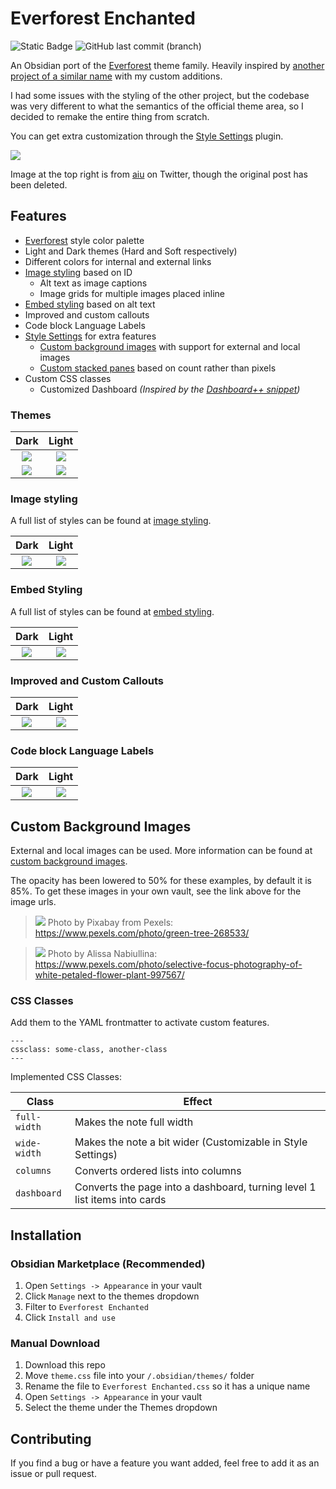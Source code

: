 # Everforest Enchanted

![Static Badge](https://img.shields.io/badge/Downloads-5775-7c3aed?style=plastic&logo=obsidian)
![GitHub last commit (branch)](https://img.shields.io/github/last-commit/FireIsGood/obsidian-everforest-enchanted/main?style=plastic)

An Obsidian port of the [Everforest](https://github.com/sainnhe/everforest) theme family. Heavily inspired by [another project of a similar name](https://github.com/0xGlitchbyte/obsidian_everforest) with my custom additions.

I had some issues with the styling of the other project, but the codebase was very different to what the semantics of the official theme area, so I decided to remake the entire thing from scratch.

You can get extra customization through the [Style Settings](https://github.com/mgmeyers/obsidian-style-settings) plugin.

![](asssets/theme%20screenshots.png)

Image at the top right is from [aiu](https://twitter.com/aiu404l/) on Twitter, though the original post has been deleted.

## Features

- [Everforest](https://github.com/sainnhe/everforest) style color palette
- Light and Dark themes (Hard and Soft respectively)
- Different colors for internal and external links
- [Image styling](image_styling.md) based on ID
  - Alt text as image captions
  - Image grids for multiple images placed inline
- [Embed styling](embed_styling.md) based on alt text
- Improved and custom callouts
- Code block Language Labels
- [Style Settings](https://github.com/mgmeyers/obsidian-style-settings) for extra features
  - [Custom background images](custom_background_image.md) with support for external and local images
  - [Custom stacked panes](custom_stacked_panes.md) based on count rather than pixels
- Custom CSS classes
  - Customized Dashboard *(Inspired by the [Dashboard++ snippet](https://github.com/TfTHacker/DashboardPlusPlus))*

### Themes

|                 Dark                  |                 Light                  |
| :-----------------------------------: | :------------------------------------: |
|     ![](asssets/theme%20dark.png)     |     ![](asssets/theme%20light.png)     |
| ![](asssets/theme%20dark%20image.png) | ![](asssets/theme%20light%20image.png) |

### Image styling

A full list of styles can be found at [image styling](image_styling.md).

|              Dark              |              Light              |
| :----------------------------: | :-----------------------------: |
| ![](asssets/images%20dark.png) | ![](asssets/images%20light.png) |

### Embed Styling

A full list of styles can be found at [embed styling](embed_styling.md).

|              Dark              |              Light              |
| :----------------------------: | :-----------------------------: |
| ![](asssets/embeds%20dark.png) | ![](asssets/embeds%20light.png) |

### Improved and Custom Callouts

|               Dark               |               Light               |
| :------------------------------: | :-------------------------------: |
| ![](asssets/callouts%20dark.png) | ![](asssets/callouts%20light.png) |

### Code block Language Labels

|                Dark                |                Light                |
| :--------------------------------: | :---------------------------------: |
| ![](asssets/codeblocks%20dark.png) | ![](asssets/codeblocks%20light.png) |

## Custom Background Images

External and local images can be used. More information can be found at [custom background images](custom_background_image.md).

The opacity has been lowered to 50% for these examples, by default it is 85%. To get these images in your own vault, see the link above for the image urls.

> ![](asssets/theme%20dark%20image.png)
> Photo by Pixabay from Pexels: <https://www.pexels.com/photo/green-tree-268533/>
<!-- markdownlint-disable-next-line no-blanks-blockquote -->

> ![](asssets/theme%20light%20image.png)
> Photo by Alissa Nabiullina: <https://www.pexels.com/photo/selective-focus-photography-of-white-petaled-flower-plant-997567/>

### CSS Classes

Add them to the YAML frontmatter to activate custom features.

<!-- markdownlint-disable-next-line fenced-code-language -->
```
---
cssclass: some-class, another-class
---
```

Implemented CSS Classes:

| Class        | Effect                                                                    |
| ------------ | ------------------------------------------------------------------------- |
| `full-width` | Makes the note full width                                                 |
| `wide-width` | Makes the note a bit wider (Customizable in Style Settings)               |
| `columns`    | Converts ordered lists into columns                                       |
| `dashboard`  | Converts the page into a dashboard, turning level 1 list items into cards |

## Installation

### Obsidian Marketplace (Recommended)

1. Open `Settings -> Appearance` in your vault
2. Click `Manage` next to the themes dropdown
3. Filter to `Everforest Enchanted`
4. Click `Install and use`

### Manual Download

1. Download this repo
2. Move `theme.css` file into your `/.obsidian/themes/` folder
3. Rename the file to `Everforest Enchanted.css` so it has a unique name
4. Open `Settings -> Appearance` in your vault
5. Select the theme under the Themes dropdown

## Contributing

If you find a bug or have a feature you want added, feel free to add it as an issue or pull request.
